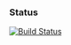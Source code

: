 ### Status
[![Build Status](https://travis-ci.org/dzlab/sentimentpy.png)](https://travis-ci.org/dzlab/sentimentpy)

